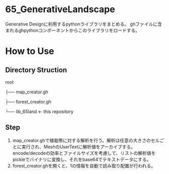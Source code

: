 # 65_GenerativeLandscape
Generative Designに利用するpythonライブラリをまとめる。
ghファイルに含まれるghpythonコンポーネントからこのライブラリをロードする。

# How to Use
## Directory Struction
root

├── map_creator.gh

├── forest_creator.gh

└── lib_65land  <- this repository

## Step
1. map_creator.ghで植栽帯に対する解析を行う。解析は任意の大きさのセルごとに実行され、MeshのUserTextに解析値をアーカイブする。encode/decodeの効率とファイルサイズを考慮して、リストの解析値をpickleでバイナリに変換し、それをbase64でテキストデータにする。
2. forest_creator.ghを開くと、1の情報を自動で読み取り配置が行われる。
